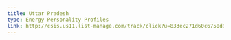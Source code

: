 ```yaml
---
title: Uttar Pradesh
type: Energy Personality Profiles
link: http://csis.us11.list-manage.com/track/click?u=833ec271d60c6750d9c3baaac&id=14522c18ac&e=d8d75c69b2
---
```


